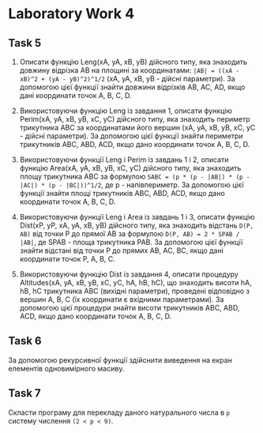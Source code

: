 # Laboratory Work 4

## Task 5
1. Описати функцію Leng(xA, yA, xB, yB) дійсного типу, яка знаходить довжину відрізка AB на площині за координатами: `|AB| = ((хA - xB)^2 + (yA - yB)^2)^1/2` (хA, yA, xB, yB - дійсні параметри). За допомогою цієї функції знайти довжини відрізків AB, AC, AD, якщо дані координати точок A, B, C, D.

2. Використовуючи функцію Leng із завдання 1, описати функцію Perim(xA, yA, xB, yB, xC, yC) дійсного типу, яка знаходить периметр трикутника ABC за координатами його вершин (xA, yA, xB, yB, xC, yC - дійсні параметри). За допомогою цієї функції знайти периметри трикутників ABC, ABD, ACD, якщо дано координати точок A, B, C, D.

3. Використовуючи функції Leng і Perim із завдань 1 і 2, описати функцію Area(xA, yA, xB, yB, xC, yC) дійсного типу, яка знаходить площу трикутника ABC за формулою `SABC = (p * (p - |AB|) * (p - |AC|) * (p - |BC|))^1/2`, де p - напівпериметр. За допомогою цієї функції знайти площі трикутників ABC, ABD, ACD, якщо дано координати точок A, B, C, D.

4. Використовуючи функції Leng і Area із завдань 1 і 3, описати функцію Dist(xP, yP, xA, yA, xB, yB) дійсного типу, яка знаходить відстань `D(P, AB)` від точки P до прямої AB за формулою `D(P, AB) = 2 * SPAB / |AB|`, де SPAB - площа трикутника PAB. За допомогою цієї функції знайти відстані від точки P до прямих AB, AC, BC, якщо дані координати точок P, A, B, C.

5. Використовуючи функцію Dist із завдання 4, описати процедуру Altitudes(xA, yA, xB, yB, xC, yC, hA, hB, hC), що знаходить висоти hA, hB, hC трикутника ABC (вихідні параметри), проведені відповідно з вершин A, B, C (їх координати є вхідними параметрами). За допомогою цієї процедури знайти висоти трикутників ABC, ABD, ACD, якщо дано координати точок A, B, C, D.

## Task 6
За допомогою рекурсивної функції здійснити виведення на екран елементів одновимірного масиву.

## Task 7
Скласти програму для перекладу даного натурального числа в `р` систему числення `(2 < р < 9)`. 